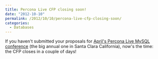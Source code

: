 ```yaml
---
title: Percona Live CFP closing soon!
date: "2012-10-10"
permalink: /2012/10/10/percona-live-cfp-closing-soon/
categories:
  - Databases
---
```

If you haven't submitted your proposals for [April's Percona Live MySQL conference][1] (the big annual one in Santa Clara California), now's the time: the CFP closes in a couple of days!

 [1]: http://www.percona.com/live/mysql-conference-2013/
